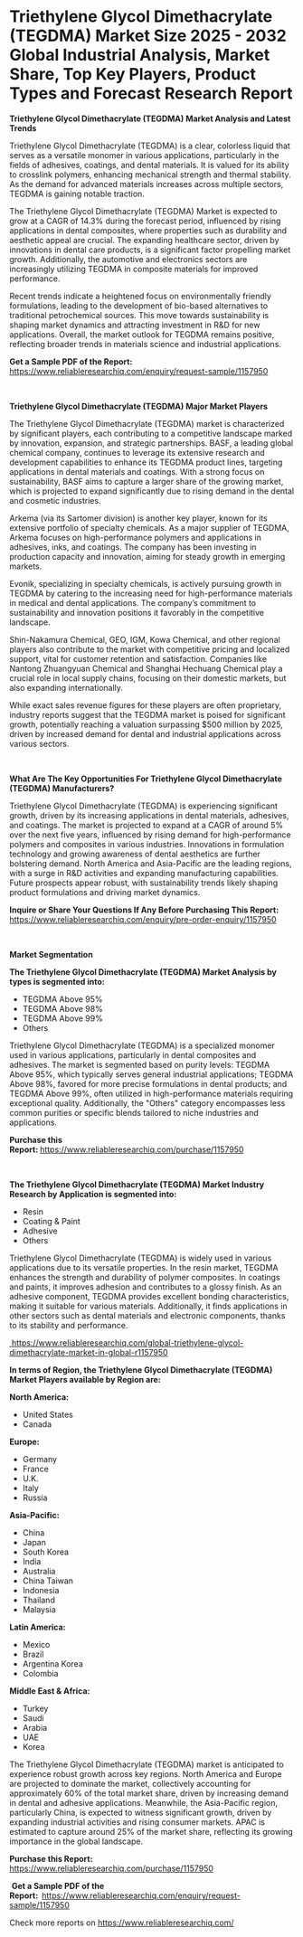 <p><h1>Triethylene Glycol Dimethacrylate (TEGDMA) Market Size 2025 - 2032 Global Industrial Analysis, Market Share, Top Key Players, Product Types and Forecast Research Report</h1></p><p><strong>Triethylene Glycol Dimethacrylate (TEGDMA) Market Analysis and Latest Trends</strong></p>
<p><p>Triethylene Glycol Dimethacrylate (TEGDMA) is a clear, colorless liquid that serves as a versatile monomer in various applications, particularly in the fields of adhesives, coatings, and dental materials. It is valued for its ability to crosslink polymers, enhancing mechanical strength and thermal stability. As the demand for advanced materials increases across multiple sectors, TEGDMA is gaining notable traction.</p><p>The Triethylene Glycol Dimethacrylate (TEGDMA) Market is expected to grow at a CAGR of 14.3% during the forecast period, influenced by rising applications in dental composites, where properties such as durability and aesthetic appeal are crucial. The expanding healthcare sector, driven by innovations in dental care products, is a significant factor propelling market growth. Additionally, the automotive and electronics sectors are increasingly utilizing TEGDMA in composite materials for improved performance.</p><p>Recent trends indicate a heightened focus on environmentally friendly formulations, leading to the development of bio-based alternatives to traditional petrochemical sources. This move towards sustainability is shaping market dynamics and attracting investment in R&D for new applications. Overall, the market outlook for TEGDMA remains positive, reflecting broader trends in materials science and industrial applications.</p></p>
<p><strong>Get a Sample PDF of the Report:&nbsp;</strong> <a href="https://www.reliableresearchiq.com/enquiry/request-sample/1157950?utm_campaign=3282&utm_medium=2&utm_source=Github&utm_content=ia&utm_term=02042025&utm_id=triethylene-glycol-dimethacrylate-tegdma">https://www.reliableresearchiq.com/enquiry/request-sample/1157950</a></p>
<p>&nbsp;</p>
<p><strong>Triethylene Glycol Dimethacrylate (TEGDMA) Major Market Players</strong></p>
<p><p>The Triethylene Glycol Dimethacrylate (TEGDMA) market is characterized by significant players, each contributing to a competitive landscape marked by innovation, expansion, and strategic partnerships. BASF, a leading global chemical company, continues to leverage its extensive research and development capabilities to enhance its TEGDMA product lines, targeting applications in dental materials and coatings. With a strong focus on sustainability, BASF aims to capture a larger share of the growing market, which is projected to expand significantly due to rising demand in the dental and cosmetic industries.</p><p>Arkema (via its Sartomer division) is another key player, known for its extensive portfolio of specialty chemicals. As a major supplier of TEGDMA, Arkema focuses on high-performance polymers and applications in adhesives, inks, and coatings. The company has been investing in production capacity and innovation, aiming for steady growth in emerging markets.</p><p>Evonik, specializing in specialty chemicals, is actively pursuing growth in TEGDMA by catering to the increasing need for high-performance materials in medical and dental applications. The company’s commitment to sustainability and innovation positions it favorably in the competitive landscape.</p><p>Shin-Nakamura Chemical, GEO, IGM, Kowa Chemical, and other regional players also contribute to the market with competitive pricing and localized support, vital for customer retention and satisfaction. Companies like Nantong Zhuangyuan Chemical and Shanghai Hechuang Chemical play a crucial role in local supply chains, focusing on their domestic markets, but also expanding internationally.</p><p>While exact sales revenue figures for these players are often proprietary, industry reports suggest that the TEGDMA market is poised for significant growth, potentially reaching a valuation surpassing $500 million by 2025, driven by increased demand for dental and industrial applications across various sectors.</p></p>
<p>&nbsp;</p>
<p><strong>What Are The Key Opportunities For Triethylene Glycol Dimethacrylate (TEGDMA) Manufacturers?</strong></p>
<p><p>Triethylene Glycol Dimethacrylate (TEGDMA) is experiencing significant growth, driven by its increasing applications in dental materials, adhesives, and coatings. The market is projected to expand at a CAGR of around 5% over the next five years, influenced by rising demand for high-performance polymers and composites in various industries. Innovations in formulation technology and growing awareness of dental aesthetics are further bolstering demand. North America and Asia-Pacific are the leading regions, with a surge in R&D activities and expanding manufacturing capabilities. Future prospects appear robust, with sustainability trends likely shaping product formulations and driving market dynamics.</p></p>
<p><strong>Inquire or Share Your Questions If Any Before Purchasing This Report:</strong> <a href="https://www.reliableresearchiq.com/enquiry/pre-order-enquiry/1157950?utm_campaign=3282&utm_medium=2&utm_source=Github&utm_content=ia&utm_term=02042025&utm_id=triethylene-glycol-dimethacrylate-tegdma">https://www.reliableresearchiq.com/enquiry/pre-order-enquiry/1157950</a></p>
<p>&nbsp;</p>
<p><strong>Market Segmentation</strong></p>
<p><strong>The Triethylene Glycol Dimethacrylate (TEGDMA) Market Analysis by types is segmented into:</strong></p>
<p><ul><li>TEGDMA Above 95%</li><li>TEGDMA Above 98%</li><li>TEGDMA Above 99%</li><li>Others</li></ul></p>
<p><p>Triethylene Glycol Dimethacrylate (TEGDMA) is a specialized monomer used in various applications, particularly in dental composites and adhesives. The market is segmented based on purity levels: TEGDMA Above 95%, which typically serves general industrial applications; TEGDMA Above 98%, favored for more precise formulations in dental products; and TEGDMA Above 99%, often utilized in high-performance materials requiring exceptional quality. Additionally, the "Others" category encompasses less common purities or specific blends tailored to niche industries and applications.</p></p>
<p><strong>Purchase this Report:&nbsp;</strong><a href="https://www.reliableresearchiq.com/purchase/1157950?utm_campaign=3282&utm_medium=2&utm_source=Github&utm_content=ia&utm_term=02042025&utm_id=triethylene-glycol-dimethacrylate-tegdma">https://www.reliableresearchiq.com/purchase/1157950</a></p>
<p>&nbsp;</p>
<p><strong>The Triethylene Glycol Dimethacrylate (TEGDMA) Market Industry Research by Application is segmented into:</strong></p>
<p><ul><li>Resin</li><li>Coating & Paint</li><li>Adhesive</li><li>Others</li></ul></p>
<p><p>Triethylene Glycol Dimethacrylate (TEGDMA) is widely used in various applications due to its versatile properties. In the resin market, TEGDMA enhances the strength and durability of polymer composites. In coatings and paints, it improves adhesion and contributes to a glossy finish. As an adhesive component, TEGDMA provides excellent bonding characteristics, making it suitable for various materials. Additionally, it finds applications in other sectors such as dental materials and electronic components, thanks to its stability and performance.</p></p>
<p><a href="https://www.reliableresearchiq.com/global-triethylene-glycol-dimethacrylate-market-in-global-r1157950?utm_campaign=3282&utm_medium=2&utm_source=Github&utm_content=ia&utm_term=02042025&utm_id=triethylene-glycol-dimethacrylate-tegdma">&nbsp;https://www.reliableresearchiq.com/global-triethylene-glycol-dimethacrylate-market-in-global-r1157950</a></p>
<p><strong>In terms of Region, the Triethylene Glycol Dimethacrylate (TEGDMA) Market Players available by Region are:</strong></p>
<p>
    <p> <strong> North America: </strong>
        <ul>
            <li>United States</li>
            <li>Canada</li>
        </ul>
        </p> 
    <p> <strong> Europe: </strong>
        <ul>
            <li>Germany</li>
            <li>France</li>
            <li>U.K.</li>
            <li>Italy</li>
            <li>Russia</li>
        </ul>
        </p> 
    <p> <strong> Asia-Pacific: </strong>
        <ul>
            <li>China</li>
            <li>Japan</li>
            <li>South Korea</li>
            <li>India</li>
            <li>Australia</li>
            <li>China Taiwan</li>
            <li>Indonesia</li>
            <li>Thailand</li>
            <li>Malaysia</li>
        </ul>
        </p> 
    <p> <strong> Latin America: </strong>
        <ul>
            <li>Mexico</li>
            <li>Brazil</li>
            <li>Argentina Korea</li>
            <li>Colombia</li>
        </ul>
        </p> 
    <p> <strong> Middle East & Africa: </strong>
        <ul>
            <li>Turkey</li>
            <li>Saudi</li>
            <li>Arabia</li>
            <li>UAE</li>
            <li>Korea</li>
        </ul>
    </p>
    </p>
<p><p>The Triethylene Glycol Dimethacrylate (TEGDMA) market is anticipated to experience robust growth across key regions. North America and Europe are projected to dominate the market, collectively accounting for approximately 60% of the total market share, driven by increasing demand in dental and adhesive applications. Meanwhile, the Asia-Pacific region, particularly China, is expected to witness significant growth, driven by expanding industrial activities and rising consumer markets. APAC is estimated to capture around 25% of the market share, reflecting its growing importance in the global landscape.</p></p>
<p><strong>Purchase this Report: </strong><a href="https://www.reliableresearchiq.com/purchase/1157950?utm_campaign=3282&utm_medium=2&utm_source=Github&utm_content=ia&utm_term=02042025&utm_id=triethylene-glycol-dimethacrylate-tegdma">https://www.reliableresearchiq.com/purchase/1157950</a></p>
<p>&nbsp;<strong>Get a Sample PDF of the Report:&nbsp;&nbsp;</strong><a href="https://www.reliableresearchiq.com/enquiry/request-sample/1157950?utm_campaign=3282&utm_medium=2&utm_source=Github&utm_content=ia&utm_term=02042025&utm_id=triethylene-glycol-dimethacrylate-tegdma">https://www.reliableresearchiq.com/enquiry/request-sample/1157950</a></p>
<p><strong></strong></p>
<p>Check more reports on <a href="https://www.reliableresearchiq.com/?utm_campaign=3282&utm_medium=2&utm_source=Github&utm_content=ia&utm_term=02042025&utm_id=triethylene-glycol-dimethacrylate-tegdma">https://www.reliableresearchiq.com/</a></p>